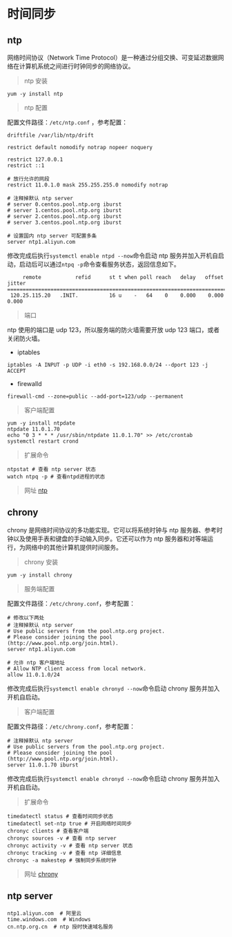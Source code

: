 # 时间同步
## ntp
网络时间协议（Network Time Protocol）是一种通过分组交换、可变延迟数据网络在计算机系统之间进行时钟同步的网络协议。

> ntp 安装
```shell
yum -y install ntp
```
> ntp 配置

配置文件路径：`/etc/ntp.conf` ，参考配置：
```shell
driftfile /var/lib/ntp/drift

restrict default nomodify notrap nopeer noquery

restrict 127.0.0.1   
restrict ::1         

# 放行允许的网段
restrict 11.0.1.0 mask 255.255.255.0 nomodify notrap 

# 注释掉默认 ntp server 
# server 0.centos.pool.ntp.org iburst
# server 1.centos.pool.ntp.org iburst
# server 2.centos.pool.ntp.org iburst
# server 3.centos.pool.ntp.org iburst

# 设置国内 ntp server 可配置多条
server ntp1.aliyun.com
```


修改完成后执行`systemctl enable ntpd --now`命令启动 ntp 服务并加入开机自启动，启动后可以通过`ntpq -p`命令查看服务状态，返回信息如下。
```shell
     remote           refid      st t when poll reach   delay   offset  jitter
==============================================================================
 120.25.115.20   .INIT.          16 u    -   64    0    0.000    0.000   0.000
```

> 端口

ntp 使用的端口是 udp 123，所以服务端的防火墙需要开放 udp 123 端口，或者关闭防火墙。

- iptables
```shell
iptables -A INPUT -p UDP -i eth0 -s 192.168.0.0/24 --dport 123 -j ACCEPT
```

- firewalld
```shell
firewall-cmd --zone=public --add-port=123/udp --permanent
```

> 客户端配置

```shell
yum -y install ntpdate
ntpdate 11.0.1.70
echo "0 3 * * * /usr/sbin/ntpdate 11.0.1.70" >> /etc/crontab 
systemctl restart crond 
```

> 扩展命令
```shell
ntpstat # 查看 ntp server 状态
watch ntpq -p # 查看ntpd进程的状态
```

> 网址
[ntp](https://en.wikipedia.org/wiki/Network_Time_Protocol) 

## chrony
chrony 是网络时间协议的多功能实现。它可以将系统时钟与 ntp 服务器、参考时钟以及使用手表和键盘的手动输入同步。它还可以作为 ntp 服务器和对等端运行，为网络中的其他计算机提供时间服务。

> chrony 安装

```shell
yum -y install chrony
```
> 服务端配置

配置文件路径：`/etc/chrony.conf`，参考配置：
```shell
# 修改以下两处
# 注释掉默认 ntp server 
# Use public servers from the pool.ntp.org project.
# Please consider joining the pool (http://www.pool.ntp.org/join.html).
server ntp1.aliyun.com

# 允许 ntp 客户端地址
# Allow NTP client access from local network.
allow 11.0.1.0/24
```
修改完成后执行`systemctl enable chronyd --now`命令启动 chrony 服务并加入开机自启动。

> 客户端配置

配置文件路径：`/etc/chrony.conf`，参考配置：
```shell
# 注释掉默认 ntp server 
# Use public servers from the pool.ntp.org project.
# Please consider joining the pool (http://www.pool.ntp.org/join.html).
server 11.0.1.70 iburst
```
修改完成后执行`systemctl enable chronyd --now`命令启动 chrony 服务并加入开机自启动。

> 扩展命令
```shell
timedatectl status # 查看时间同步状态
timedatectl set-ntp true # 开启网络时间同步
chronyc clients # 查看客户端
chronyc sources -v # 查看 ntp server
chronyc activity -v # 查看 ntp server 状态
chronyc tracking -v # 查看 ntp 详细信息
chronyc -a makestep # 强制同步系统时钟
```

> 网址
[chrony](https://chrony-project.org/)

## ntp server
```shell
ntp1.aliyun.com  # 阿里云
time.windows.com  # Windows
cn.ntp.org.cn  # ntp 授时快速域名服务
```


